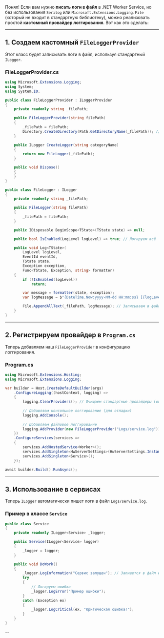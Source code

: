 Понял! Если вам нужно **писать логи в файл** в .NET Worker Service, но без использования `Serilog` или `Microsoft.Extensions.Logging.File` (который не входит в стандартную библиотеку), можно реализовать простой **кастомный провайдер логгирования**. Вот как это сделать:

---

## **1. Создаем кастомный `FileLoggerProvider`**
Этот класс будет записывать логи в файл, используя стандартный `ILogger`.

### **FileLoggerProvider.cs**
```csharp
using Microsoft.Extensions.Logging;
using System;
using System.IO;

public class FileLoggerProvider : ILoggerProvider
{
    private readonly string _filePath;

    public FileLoggerProvider(string filePath)
    {
        _filePath = filePath;
        Directory.CreateDirectory(Path.GetDirectoryName(_filePath)); // Создаем папку, если её нет
    }

    public ILogger CreateLogger(string categoryName)
    {
        return new FileLogger(_filePath);
    }

    public void Dispose()
    {
    }
}

public class FileLogger : ILogger
{
    private readonly string _filePath;

    public FileLogger(string filePath)
    {
        _filePath = filePath;
    }

    public IDisposable BeginScope<TState>(TState state) => null;

    public bool IsEnabled(LogLevel logLevel) => true; // Логируем всё

    public void Log<TState>(
        LogLevel logLevel,
        EventId eventId,
        TState state,
        Exception exception,
        Func<TState, Exception, string> formatter)
    {
        if (!IsEnabled(logLevel))
            return;

        var message = formatter(state, exception);
        var logMessage = $"{DateTime.Now:yyyy-MM-dd HH:mm:ss} [{logLevel}] {message}{Environment.NewLine}";

        File.AppendAllText(_filePath, logMessage); // Записываем в файл
    }
}
```

---

## **2. Регистрируем провайдер в `Program.cs`**
Теперь добавляем наш `FileLoggerProvider` в конфигурацию логгирования.

### **Program.cs**
```csharp
using Microsoft.Extensions.Hosting;
using Microsoft.Extensions.Logging;

var builder = Host.CreateDefaultBuilder(args)
    .ConfigureLogging((hostContext, logging) =>
    {
        logging.ClearProviders(); // Очищаем стандартные провайдеры (опционально)
        
        // Добавляем консольное логгирование (для отладки)
        logging.AddConsole();
        
        // Добавляем файловое логгирование
        logging.AddProvider(new FileLoggerProvider("Logs/service.log"));
    })
    .ConfigureServices(services =>
    {
        services.AddHostedService<Worker>();
        services.AddSingleton<HwServerSettings>(HwServerSettings.Instance);
        services.AddSingleton<Service>();
    });

await builder.Build().RunAsync();
```

---

## **3. Использование в сервисах**
Теперь `ILogger` автоматически пишет логи в файл `Logs/service.log`.

### **Пример в классе `Service`**
```csharp
public class Service
{
    private readonly ILogger<Service> _logger;

    public Service(ILogger<Service> logger)
    {
        _logger = logger;
    }

    public void DoWork()
    {
        _logger.LogInformation("Сервис запущен"); // Запишется в файл и консоль
        try
        {
            // Логируем ошибки
            _logger.LogError("Пример ошибки");
        }
        catch (Exception ex)
        {
            _logger.LogCritical(ex, "Критическая ошибка!");
        }
    }
}
```

--
